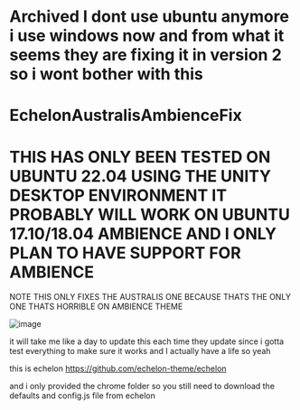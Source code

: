 # Archived I dont use ubuntu anymore i use windows now and from what it seems they are fixing it in version 2 so i wont bother with this  

# EchelonAustralisAmbienceFix

# THIS HAS ONLY BEEN TESTED ON UBUNTU 22.04 USING THE UNITY DESKTOP ENVIRONMENT IT PROBABLY WILL WORK ON UBUNTU 17.10/18.04 AMBIENCE AND I ONLY PLAN TO HAVE SUPPORT FOR AMBIENCE

NOTE THIS ONLY FIXES THE AUSTRALIS ONE BECAUSE THATS THE ONLY ONE THATS HORRIBLE ON AMBIENCE THEME 

![image](https://github.com/user-attachments/assets/2aacaa72-2724-4490-81de-0468bd4c5460)

it will take me like a day to update this each time they update since i gotta test everything to make sure it works and I actually have a life so yeah

this is echelon https://github.com/echelon-theme/echelon

and i only provided the chrome folder so you still need to download the defaults and config.js file from echelon
